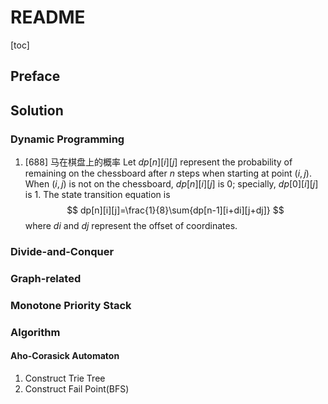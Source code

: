 # README

[toc]

## Preface

## Solution

### Dynamic Programming

1. [688] 马在棋盘上的概率
Let $dp[n][i][j]$ represent the probability of remaining on the chessboard after $n$ steps when starting at point $(i,j)$. When $(i,j)$ is not on the chessboard, $dp[n][i][j]$ is 0; specially, $dp[0][i][j]$ is $1$. The state transition equation is
$$
dp[n][i][j]=\frac{1}{8}\sum{dp[n-1][i+di][j+dj]}
$$
where $di$ and $dj$ represent the offset of coordinates.

### Divide-and-Conquer

### Graph-related

### Monotone Priority Stack

### Algorithm

#### Aho-Corasick Automaton

1. Construct Trie Tree
2. Construct Fail Point(BFS)
